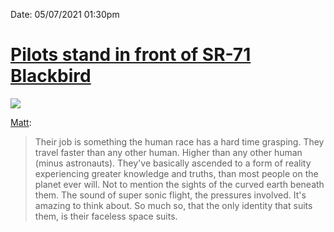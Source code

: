 
Date: 05/07/2021 01:30pm

# [Pilots stand in front of SR-71 Blackbird](https://www.reddit.com/r/MilitaryPorn/comments/n5twms/pilots_stand_in_front_of_the_sr71_blackbird/)

![](https://preview.redd.it/6xes4x531ex61.jpg?auto=webp&s=51cbad1967e0ddbf55be0dbf34597a23d72a1f5c)

[Matt](https://instagram.com/flygood_dontsuck?igshid=1ug78fam3wmij):

> Their job is something the human race has a hard time grasping. They travel faster than any other human. Higher than any other human (minus astronauts). They've basically ascended to a form of reality experiencing greater knowledge and truths, than most people on the planet ever will. Not to mention the sights of the curved earth beneath them. The sound of super sonic flight, the pressures involved. It's amazing to think about. So much so, that the only identity that suits them, is their faceless space suits.

